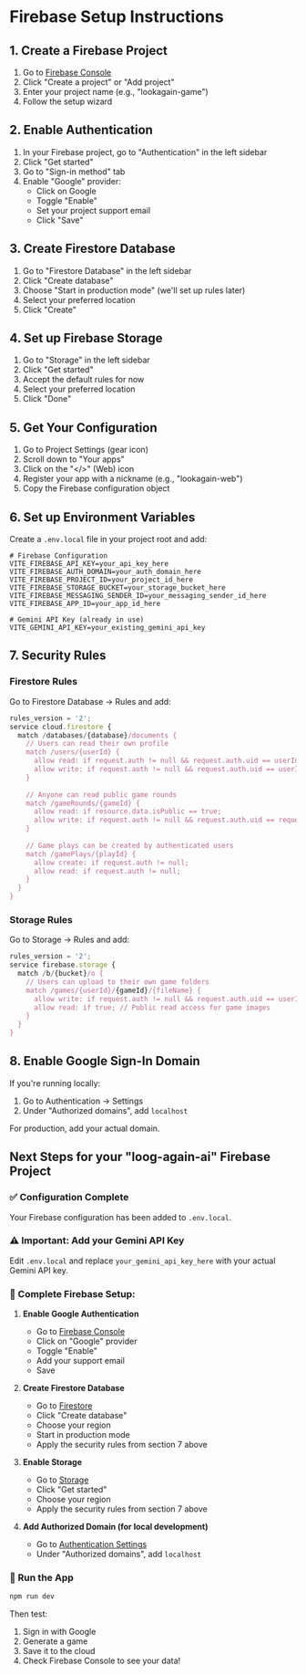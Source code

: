 # Firebase Setup Instructions

## 1. Create a Firebase Project

1. Go to [Firebase Console](https://console.firebase.google.com/)
2. Click "Create a project" or "Add project"
3. Enter your project name (e.g., "lookagain-game")
4. Follow the setup wizard

## 2. Enable Authentication

1. In your Firebase project, go to "Authentication" in the left sidebar
2. Click "Get started"
3. Go to "Sign-in method" tab
4. Enable "Google" provider:
   - Click on Google
   - Toggle "Enable"
   - Set your project support email
   - Click "Save"

## 3. Create Firestore Database

1. Go to "Firestore Database" in the left sidebar
2. Click "Create database"
3. Choose "Start in production mode" (we'll set up rules later)
4. Select your preferred location
5. Click "Create"

## 4. Set up Firebase Storage

1. Go to "Storage" in the left sidebar
2. Click "Get started"
3. Accept the default rules for now
4. Select your preferred location
5. Click "Done"

## 5. Get Your Configuration

1. Go to Project Settings (gear icon)
2. Scroll down to "Your apps"
3. Click on the "</>" (Web) icon
4. Register your app with a nickname (e.g., "lookagain-web")
5. Copy the Firebase configuration object

## 6. Set up Environment Variables

Create a `.env.local` file in your project root and add:

```
# Firebase Configuration
VITE_FIREBASE_API_KEY=your_api_key_here
VITE_FIREBASE_AUTH_DOMAIN=your_auth_domain_here
VITE_FIREBASE_PROJECT_ID=your_project_id_here
VITE_FIREBASE_STORAGE_BUCKET=your_storage_bucket_here
VITE_FIREBASE_MESSAGING_SENDER_ID=your_messaging_sender_id_here
VITE_FIREBASE_APP_ID=your_app_id_here

# Gemini API Key (already in use)
VITE_GEMINI_API_KEY=your_existing_gemini_api_key
```

## 7. Security Rules

### Firestore Rules
Go to Firestore Database → Rules and add:

```javascript
rules_version = '2';
service cloud.firestore {
  match /databases/{database}/documents {
    // Users can read their own profile
    match /users/{userId} {
      allow read: if request.auth != null && request.auth.uid == userId;
      allow write: if request.auth != null && request.auth.uid == userId;
    }
    
    // Anyone can read public game rounds
    match /gameRounds/{gameId} {
      allow read: if resource.data.isPublic == true;
      allow write: if request.auth != null && request.auth.uid == request.resource.data.creatorId;
    }
    
    // Game plays can be created by authenticated users
    match /gamePlays/{playId} {
      allow create: if request.auth != null;
      allow read: if request.auth != null;
    }
  }
}
```

### Storage Rules
Go to Storage → Rules and add:

```javascript
rules_version = '2';
service firebase.storage {
  match /b/{bucket}/o {
    // Users can upload to their own game folders
    match /games/{userId}/{gameId}/{fileName} {
      allow write: if request.auth != null && request.auth.uid == userId;
      allow read: if true; // Public read access for game images
    }
  }
}
```

## 8. Enable Google Sign-In Domain

If you're running locally:
1. Go to Authentication → Settings
2. Under "Authorized domains", add `localhost`

For production, add your actual domain.

## Next Steps for your "loog-again-ai" Firebase Project

### ✅ Configuration Complete
Your Firebase configuration has been added to `.env.local`. 

### ⚠️ Important: Add your Gemini API Key
Edit `.env.local` and replace `your_gemini_api_key_here` with your actual Gemini API key.

### 🔧 Complete Firebase Setup:

1. **Enable Google Authentication**
   - Go to [Firebase Console](https://console.firebase.google.com/project/loog-again-ai/authentication/providers)
   - Click on "Google" provider
   - Toggle "Enable"
   - Add your support email
   - Save

2. **Create Firestore Database**
   - Go to [Firestore](https://console.firebase.google.com/project/loog-again-ai/firestore)
   - Click "Create database"
   - Choose your region
   - Start in production mode
   - Apply the security rules from section 7 above

3. **Enable Storage**
   - Go to [Storage](https://console.firebase.google.com/project/loog-again-ai/storage)
   - Click "Get started"
   - Choose your region
   - Apply the security rules from section 7 above

4. **Add Authorized Domain (for local development)**
   - Go to [Authentication Settings](https://console.firebase.google.com/project/loog-again-ai/authentication/settings)
   - Under "Authorized domains", add `localhost`

### 🚀 Run the App
```bash
npm run dev
```

Then test:
1. Sign in with Google
2. Generate a game
3. Save it to the cloud
4. Check Firebase Console to see your data!
